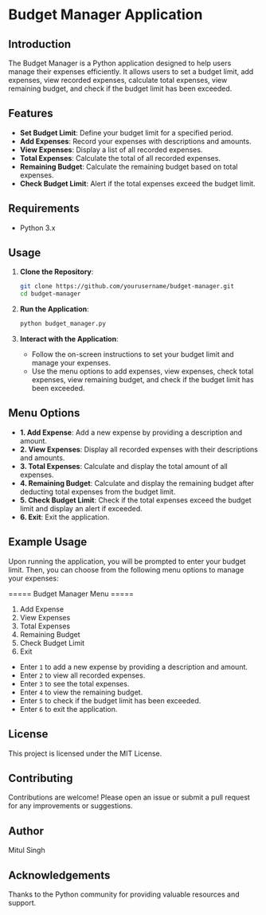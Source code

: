 # Budget Manager Application

## Introduction
The Budget Manager is a Python application designed to help users manage their expenses efficiently. It allows users to set a budget limit, add expenses, view recorded expenses, calculate total expenses, view remaining budget, and check if the budget limit has been exceeded.

## Features
- **Set Budget Limit**: Define your budget limit for a specified period.
- **Add Expenses**: Record your expenses with descriptions and amounts.
- **View Expenses**: Display a list of all recorded expenses.
- **Total Expenses**: Calculate the total of all recorded expenses.
- **Remaining Budget**: Calculate the remaining budget based on total expenses.
- **Check Budget Limit**: Alert if the total expenses exceed the budget limit.

## Requirements
- Python 3.x

## Usage
1. **Clone the Repository**:
    ```bash
    git clone https://github.com/yourusername/budget-manager.git
    cd budget-manager
    ```

2. **Run the Application**:
    ```bash
    python budget_manager.py
    ```

3. **Interact with the Application**:
    - Follow the on-screen instructions to set your budget limit and manage your expenses.
    - Use the menu options to add expenses, view expenses, check total expenses, view remaining budget, and check if the budget limit has been exceeded.

## Menu Options
- **1. Add Expense**: Add a new expense by providing a description and amount.
- **2. View Expenses**: Display all recorded expenses with their descriptions and amounts.
- **3. Total Expenses**: Calculate and display the total amount of all expenses.
- **4. Remaining Budget**: Calculate and display the remaining budget after deducting total expenses from the budget limit.
- **5. Check Budget Limit**: Check if the total expenses exceed the budget limit and display an alert if exceeded.
- **6. Exit**: Exit the application.

## Example Usage
Upon running the application, you will be prompted to enter your budget limit. Then, you can choose from the following menu options to manage your expenses:

===== Budget Manager Menu =====

1. Add Expense
2. View Expenses
3. Total Expenses
4. Remaining Budget
5. Check Budget Limit
6. Exit


- Enter `1` to add a new expense by providing a description and amount.
- Enter `2` to view all recorded expenses.
- Enter `3` to see the total expenses.
- Enter `4` to view the remaining budget.
- Enter `5` to check if the budget limit has been exceeded.
- Enter `6` to exit the application.

## License
This project is licensed under the MIT License.

## Contributing
Contributions are welcome! Please open an issue or submit a pull request for any improvements or suggestions.

## Author
Mitul Singh

## Acknowledgements
Thanks to the Python community for providing valuable resources and support.
